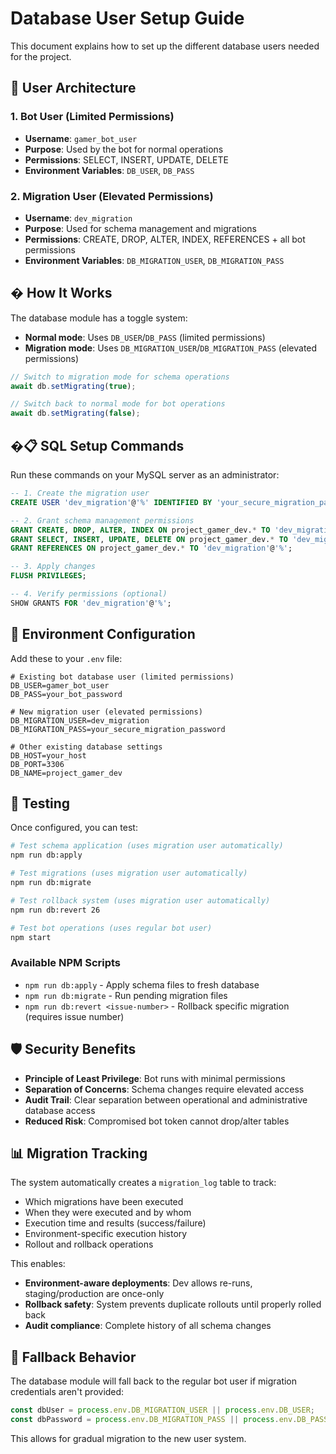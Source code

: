 # Database User Setup Guide

This document explains how to set up the different database users needed for the project.

## 🔐 User Architecture

### 1. **Bot User** (Limited Permissions)
- **Username**: `gamer_bot_user` 
- **Purpose**: Used by the bot for normal operations
- **Permissions**: SELECT, INSERT, UPDATE, DELETE
- **Environment Variables**: `DB_USER`, `DB_PASS`

### 2. **Migration User** (Elevated Permissions)
- **Username**: `dev_migration`
- **Purpose**: Used for schema management and migrations
- **Permissions**: CREATE, DROP, ALTER, INDEX, REFERENCES + all bot permissions
- **Environment Variables**: `DB_MIGRATION_USER`, `DB_MIGRATION_PASS`

## � How It Works

The database module has a toggle system:
- **Normal mode**: Uses `DB_USER`/`DB_PASS` (limited permissions)
- **Migration mode**: Uses `DB_MIGRATION_USER`/`DB_MIGRATION_PASS` (elevated permissions)

```javascript
// Switch to migration mode for schema operations
await db.setMigrating(true);

// Switch back to normal mode for bot operations  
await db.setMigrating(false);
```

## �📋 SQL Setup Commands

Run these commands on your MySQL server as an administrator:

```sql
-- 1. Create the migration user
CREATE USER 'dev_migration'@'%' IDENTIFIED BY 'your_secure_migration_password';

-- 2. Grant schema management permissions
GRANT CREATE, DROP, ALTER, INDEX ON project_gamer_dev.* TO 'dev_migration'@'%';
GRANT SELECT, INSERT, UPDATE, DELETE ON project_gamer_dev.* TO 'dev_migration'@'%';
GRANT REFERENCES ON project_gamer_dev.* TO 'dev_migration'@'%';

-- 3. Apply changes
FLUSH PRIVILEGES;

-- 4. Verify permissions (optional)
SHOW GRANTS FOR 'dev_migration'@'%';
```

## 🔧 Environment Configuration

Add these to your `.env` file:

```env
# Existing bot database user (limited permissions)
DB_USER=gamer_bot_user
DB_PASS=your_bot_password

# New migration user (elevated permissions) 
DB_MIGRATION_USER=dev_migration
DB_MIGRATION_PASS=your_secure_migration_password

# Other existing database settings
DB_HOST=your_host
DB_PORT=3306
DB_NAME=project_gamer_dev
```

## 🧪 Testing

Once configured, you can test:

```bash
# Test schema application (uses migration user automatically)
npm run db:apply

# Test migrations (uses migration user automatically)  
npm run db:migrate

# Test rollback system (uses migration user automatically)
npm run db:revert 26

# Test bot operations (uses regular bot user)
npm start
```

### Available NPM Scripts

- `npm run db:apply` - Apply schema files to fresh database
- `npm run db:migrate` - Run pending migration files  
- `npm run db:revert <issue-number>` - Rollback specific migration (requires issue number)

## 🛡️ Security Benefits

- **Principle of Least Privilege**: Bot runs with minimal permissions
- **Separation of Concerns**: Schema changes require elevated access
- **Audit Trail**: Clear separation between operational and administrative database access
- **Reduced Risk**: Compromised bot token cannot drop/alter tables

## 📊 Migration Tracking

The system automatically creates a `migration_log` table to track:
- Which migrations have been executed
- When they were executed and by whom
- Execution time and results (success/failure)
- Environment-specific execution history
- Rollout and rollback operations

This enables:
- **Environment-aware deployments**: Dev allows re-runs, staging/production are once-only
- **Rollback safety**: System prevents duplicate rollouts until properly rolled back
- **Audit compliance**: Complete history of all schema changes

## 🔄 Fallback Behavior

The database module will fall back to the regular bot user if migration credentials aren't provided:

```javascript
const dbUser = process.env.DB_MIGRATION_USER || process.env.DB_USER;
const dbPassword = process.env.DB_MIGRATION_PASS || process.env.DB_PASS;
```

This allows for gradual migration to the new user system.
